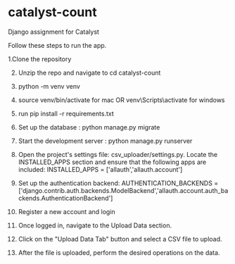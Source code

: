 # catalyst-count
Django assignment for Catalyst

Follow these steps to run the app.

1.Clone the repository 

2. Unzip the repo and navigate to cd catalyst-count
   
3. python -m venv venv
   
4. source venv/bin/activate for mac OR venv\Scripts\activate for windows

5. run pip install -r requirements.txt

6. Set up the database : python manage.py migrate

7. Start the development server : python manage.py runserver

8. Open the project's settings file: csv_uploader/settings.py. Locate the INSTALLED_APPS section and ensure that the following apps are included: INSTALLED_APPS = ['allauth','allauth.account']

9. Set up the authentication backend: AUTHENTICATION_BACKENDS = ['django.contrib.auth.backends.ModelBackend','allauth.account.auth_backends.AuthenticationBackend']

10. Register a new account and login

11. Once logged in, navigate to the Upload Data section.

12. Click on the "Upload Data Tab" button and select a CSV file to upload.

13. After the file is uploaded, perform the desired operations on the data.



